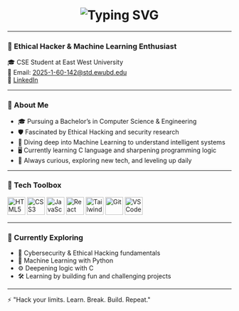 <div align="center">

<!-- 🔥 RED TYPING ANIMATION HEADER -->
<h1 align="center">
  <img src="https://readme-typing-svg.herokuapp.com?font=Fira+Code&duration=3000&pause=1000&color=FF0000&center=true&vCenter=true&width=435&lines=Hi+I'm+Mehrab+Morshed+Marjan!" alt="Typing SVG" />
</h1>

</div>

---

### 🚀 Ethical Hacker & Machine Learning Enthusiast

🎓 CSE Student at East West University  
📩 Email: [2025-1-60-142@std.ewubd.edu](mailto:2025-1-60-142@std.ewubd.edu)  
🔗 [LinkedIn](https://www.linkedin.com/in/maarjaan-morshed-919445237/)

---

### 🧠 About Me

- 🎓 Pursuing a Bachelor’s in Computer Science & Engineering
- 🛡 Fascinated by Ethical Hacking and security research
- 🤖 Diving deep into Machine Learning to understand intelligent systems
- 🖥 Currently learning C language and sharpening programming logic
- 🌟 Always curious, exploring new tech, and leveling up daily

---

### 🧰 Tech Toolbox

<p align="left">
  <img src="https://cdn.jsdelivr.net/gh/devicons/devicon/icons/html5/html5-original.svg" height="40" width="40" alt="HTML5"/>
  <img src="https://cdn.jsdelivr.net/gh/devicons/devicon/icons/css3/css3-original.svg" height="40" width="40" alt="CSS3"/>
  <img src="https://cdn.jsdelivr.net/gh/devicons/devicon/icons/javascript/javascript-original.svg" height="40" width="40" alt="JavaScript"/>
  <img src="https://cdn.jsdelivr.net/gh/devicons/devicon/icons/react/react-original.svg" height="40" width="40" alt="React"/>
  <img src="https://cdn.jsdelivr.net/gh/devicons/devicon/icons/tailwindcss/tailwindcss-plain.svg" height="40" width="40" alt="TailwindCSS"/>
  <img src="https://cdn.jsdelivr.net/gh/devicons/devicon/icons/git/git-original.svg" height="40" width="40" alt="Git"/>
  <img src="https://cdn.jsdelivr.net/gh/devicons/devicon/icons/vscode/vscode-original.svg" height="40" width="40" alt="VS Code"/>
</p>

---

### 🧪 Currently Exploring

- 🧠 Cybersecurity & Ethical Hacking fundamentals
- 🤖 Machine Learning with Python
- ⚙ Deepening logic with C
- 🛠 Learning by building fun and challenging projects

---

⚡ "Hack your limits. Learn. Break. Build. Repeat."
